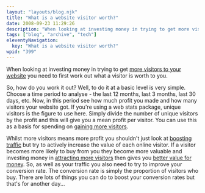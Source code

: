 ```yaml
---
layout: "layouts/blog.njk"
title: "What is a website visitor worth?"
date: 2008-09-23 11:29:26
description: "When looking at investing money in trying to get more visitors to your website you need to first work out what a visitor is worth to you"
tags: ["blog", "archive", "tech"]
eleventyNavigation:
  key: "What is a website visitor worth?"
wpid: "399"
---
```


When looking at investing money in trying to get <a href="https://www.chris-smith-web.com/wp/?page_id=11" target="_self">more visitors to your website</a> you need to first work out what a visitor is worth to you.

So, how do you work it out? Well, to do it at a basic level is very simple. Choose a time period to analyse - the last 12 months, last 3 months, last 30 days, etc. Now, in this period see how much profit you made and how many visitors your website got. If you're using a web stats package, unique visitors is the figure to use here. Simply divide the number of unique visitors by the profit and this will give you a mean profit per visitor. You can use this as a basis for spending on <a href="https://www.chris-smith-web.com/wp/?page_id=11" target="_blank">gaining more visitors</a>.

Whilst more visitors means more profit you shouldn't just look at <a href="https://www.chris-smith-web.com/wp/?page_id=11" target="_self">boosting traffic</a> but try to actively increase the value of each online visitor. If a visitor becomes more likely to buy from you they become more valuable and investing money in <a href="https://www.chris-smith-web.com/wp/?page_id=11" target="_self">attracting more visitors</a> then gives you <a href="https://www.chris-smith-web.com/wp" target="_self">better value for money</a>. So, as well as your traffic you also need to try to improve your conversion rate. The conversion rate is simply the proportion of visitors who buy. There are lots of things you can do to boost your conversion rates but that's for another day...
